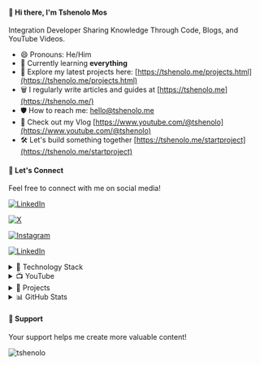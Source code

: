 #### 👋 Hi there, I'm Tshenolo Mos

Integration Developer Sharing Knowledge Through Code, Blogs, and YouTube Videos.   

- 😄 Pronouns: He/Him
- 🔭 Currently learning **everything**
- 🦖 Explore my latest projects here: [https://tshenolo.me/projects.html](https://tshenolo.me/projects.html)
- 🗑️ I regularly write articles and guides at [https://tshenolo.me](https://tshenolo.me/)
- 🛡️ How to reach me: [hello@tshenolo.me](mailto:hello@tshenolo.me)
- 🚀 Check out my Vlog [https://www.youtube.com/@tshenolo](https://www.youtube.com/@tshenolo)
- 🛠️ Let's build something together [https://tshenolo.me/startproject](https://tshenolo.me/startproject)

#### 👨 Let's Connect  
Feel free to connect with me on social media!  

[![LinkedIn](https://img.shields.io/badge/LinkedIn-0077B5?style=for-the-badge&logo=linkedin&logoColor=white)](https://www.linkedin.com/in/tshenolo/)

[![X](https://img.shields.io/badge/X-000?style=for-the-badge&logo=x)](https://x.com/tshenolo)

[![Instagram](https://img.shields.io/badge/-Instagram-%23E4405F?style=for-the-badge&logo=instagram&logoColor=white)](https://www.instagram.com/tshenolo/)

[![LinkedIn](https://img.shields.io/badge/YouTube-FF0000?style=for-the-badge&logo=youtube&logoColor=white)](https://www.youtube.com/@tshenolo)

<details>
<summary> 🤖 Technology Stack </summary>  

##### Frontend Technologies
| <a href="https://angular.io" target="_blank" rel="noreferrer"> <img src="https://angular.io/assets/images/logos/angular/angular.svg" alt="angular" width="80" height="80"/> </a> | <a href="https://getbootstrap.com" target="_blank" rel="noreferrer"> <img src="https://raw.githubusercontent.com/devicons/devicon/master/icons/bootstrap/bootstrap-plain-wordmark.svg" alt="bootstrap" width="80" height="80"/> </a> | <a href="https://www.w3schools.com/css/" target="_blank" rel="noreferrer"> <img src="https://raw.githubusercontent.com/devicons/devicon/master/icons/css3/css3-original-wordmark.svg" alt="css3" width="80" height="80"/> </a> | <a href="https://www.w3.org/html/" target="_blank" rel="noreferrer"> <img src="https://raw.githubusercontent.com/devicons/devicon/master/icons/html5/html5-original-wordmark.svg" alt="html5" width="80" height="80"/> </a> | <a href="https://ionicframework.com" target="_blank" rel="noreferrer"> <img src="https://upload.wikimedia.org/wikipedia/commons/d/d1/Ionic_Logo.svg" alt="ionic" width="80" height="80"/> </a> | <a href="https://developer.mozilla.org/en-US/docs/Web/JavaScript" target="_blank" rel="noreferrer"> <img src="https://raw.githubusercontent.com/devicons/devicon/master/icons/javascript/javascript-original.svg" alt="javascript" width="80" height="80"/> </a> | <a href="https://www.typescriptlang.org/" target="_blank" rel="noreferrer"> <img src="https://raw.githubusercontent.com/devicons/devicon/master/icons/typescript/typescript-original.svg" alt="typescript" width="80" height="80"/> </a> |
|-------|-------|-------|-------|-------|-------|-------|

##### Backend Technologies
| <a href="https://www.java.com" target="_blank" rel="noreferrer"> <img src="https://raw.githubusercontent.com/devicons/devicon/master/icons/java/java-original.svg" alt="java" width="80" height="80"/> </a> | <a href="https://www.php.net" target="_blank" rel="noreferrer"> <img src="https://raw.githubusercontent.com/devicons/devicon/master/icons/php/php-original.svg" alt="php" width="80" height="80"/> </a> | <a href="https://www.python.org" target="_blank" rel="noreferrer"> <img src="https://raw.githubusercontent.com/devicons/devicon/master/icons/python/python-original.svg" alt="python" width="80" height="80"/> </a> | <a href="https://spring.io/" target="_blank" rel="noreferrer"> <img src="https://www.vectorlogo.zone/logos/springio/springio-icon.svg" alt="spring" width="80" height="80"/> </a> | <a href="https://jekyllrb.com/" target="_blank" rel="noreferrer"> <img src="https://www.vectorlogo.zone/logos/jekyllrb/jekyllrb-icon.svg" alt="jekyll" width="80" height="80"/> </a> |
|-------|-------|-------|-------|-------|

##### DevOps Tools
| <a href="https://aws.amazon.com" target="_blank" rel="noreferrer"><img src="https://raw.githubusercontent.com/devicons/devicon/master/icons/amazonwebservices/amazonwebservices-original-wordmark.svg" alt="aws" width="80" height="80"/> </a> | <a href="https://azure.microsoft.com/en-in/" target="_blank" rel="noreferrer"> <img src="https://www.vectorlogo.zone/logos/microsoft_azure/microsoft_azure-icon.svg" alt="azure" width="80" height="80"/> </a> | <a href="https://www.gnu.org/software/bash/" target="_blank" rel="noreferrer"> <img src="https://www.vectorlogo.zone/logos/gnu_bash/gnu_bash-icon.svg" alt="bash" width="80" height="80"/> </a> | <a href="https://www.docker.com/" target="_blank" rel="noreferrer"> <img src="https://raw.githubusercontent.com/devicons/devicon/master/icons/docker/docker-original-wordmark.svg" alt="docker" width="80" height="80"/> </a> | <a href="https://firebase.google.com/" target="_blank" rel="noreferrer"> <img src="https://www.vectorlogo.zone/logos/firebase/firebase-icon.svg" alt="firebase" width="80" height="80"/> </a> | <a href="https://git-scm.com/" target="_blank" rel="noreferrer"> <img src="https://www.vectorlogo.zone/logos/git-scm/git-scm-icon.svg" alt="git" width="80" height="80"/> </a> | <a href="https://heroku.com" target="_blank" rel="noreferrer"> <img src="https://www.vectorlogo.zone/logos/heroku/heroku-icon.svg" alt="heroku" width="80" height="80"/> </a> | <a href="https://www.jenkins.io" target="_blank" rel="noreferrer"> <img src="https://www.vectorlogo.zone/logos/jenkins/jenkins-icon.svg" alt="jenkins" width="80" height="80"/> </a> | <a href="https://kubernetes.io" target="_blank" rel="noreferrer"> <img src="https://www.vectorlogo.zone/logos/kubernetes/kubernetes-icon.svg" alt="kubernetes" width="80" height="80"/> </a> |
|-------|-------|-------|-------|-------|-------|-------|-------|-------|

##### Databases
| <a href="https://www.microsoft.com/en-us/sql-server" target="_blank" rel="noreferrer"> <img src="https://www.svgrepo.com/show/303229/microsoft-sql-server-logo.svg" alt="mssql" width="80" height="80"/> </a> | <a href="https://www.mysql.com/" target="_blank" rel="noreferrer"> <img src="https://raw.githubusercontent.com/devicons/devicon/master/icons/mysql/mysql-original-wordmark.svg" alt="mysql" width="80" height="80"/> </a> | <a href="https://www.oracle.com/" target="_blank" rel="noreferrer"> <img src="https://raw.githubusercontent.com/devicons/devicon/master/icons/oracle/oracle-original.svg" alt="oracle" width="80" height="80"/> </a> | <a href="https://www.postgresql.org" target="_blank" rel="noreferrer"> <img src="https://raw.githubusercontent.com/devicons/devicon/master/icons/postgresql/postgresql-original-wordmark.svg" alt="postgresql" width="80" height="80"/> </a> | <a href="https://www.mongodb.com/" target="_blank" rel="noreferrer"> <img src="https://raw.githubusercontent.com/devicons/devicon/master/icons/mongodb/mongodb-original-wordmark.svg" alt="mongodb" width="80" height="80"/> </a> |
|-------|-------|-------|-------|-------|

</details>

<details>
<summary> 📺 YouTube </summary>

Here are some of my latest videos where I share tech tips and tutorials.
<!-- BEGIN YOUTUBE-CARDS -->
[![Introduction to Docker Compose](https://ytcards.demolab.com/?id=QVhs12IgfGY&title=Introduction+to+Docker+Compose&lang=en&timestamp=1732297068&background_color=%230d1117&title_color=%23ffffff&stats_color=%23dedede&max_title_lines=1&width=250&border_radius=5 "Introduction to Docker Compose")](https://www.youtube.com/watch?v=QVhs12IgfGY)
[![Can You Import a CSV File into PeopleSoft in Under 4 Minutes?](https://ytcards.demolab.com/?id=gYuEIJgnwPQ&title=Can+You+Import+a+CSV+File+into+PeopleSoft+in+Under+4+Minutes%3F&lang=en&timestamp=1729306407&background_color=%230d1117&title_color=%23ffffff&stats_color=%23dedede&max_title_lines=1&width=250&border_radius=5 "Can You Import a CSV File into PeopleSoft in Under 4 Minutes?")](https://www.youtube.com/watch?v=gYuEIJgnwPQ)
[![Export & Import data with PeopleSoft Data Mover in 30 seconds](https://ytcards.demolab.com/?id=4tdc11B1jDs&title=Export+%26+Import+data+with+PeopleSoft+Data+Mover+in+30+seconds&lang=en&timestamp=1728795137&background_color=%230d1117&title_color=%23ffffff&stats_color=%23dedede&max_title_lines=1&width=250&border_radius=5 "Export & Import data with PeopleSoft Data Mover in 30 seconds")](https://www.youtube.com/watch?v=4tdc11B1jDs)
[![How to Debug a Docker Container #shorts #docker  #container #debug](https://ytcards.demolab.com/?id=cijk15KUI5M&title=How+to+Debug+a+Docker+Container+%23shorts+%23docker++%23container+%23debug&lang=en&timestamp=1727969571&background_color=%230d1117&title_color=%23ffffff&stats_color=%23dedede&max_title_lines=1&width=250&border_radius=5 "How to Debug a Docker Container #shorts #docker  #container #debug")](https://www.youtube.com/watch?v=cijk15KUI5M)
[![Deploying Applications with Docker #shorts #docker  #container](https://ytcards.demolab.com/?id=kz0ASrwe584&title=Deploying+Applications+with+Docker+%23shorts+%23docker++%23container&lang=en&timestamp=1724475247&background_color=%230d1117&title_color=%23ffffff&stats_color=%23dedede&max_title_lines=1&width=250&border_radius=5 "Deploying Applications with Docker #shorts #docker  #container")](https://www.youtube.com/watch?v=kz0ASrwe584)
[![How to Write a Dockerfile #shorts  #coding #docker  #container](https://ytcards.demolab.com/?id=5R4H4Eg44FQ&title=How+to+Write+a+Dockerfile+%23shorts++%23coding+%23docker++%23container&lang=en&timestamp=1722047068&background_color=%230d1117&title_color=%23ffffff&stats_color=%23dedede&max_title_lines=1&width=250&border_radius=5 "How to Write a Dockerfile #shorts  #coding #docker  #container")](https://www.youtube.com/watch?v=5R4H4Eg44FQ)
<!-- END YOUTUBE-CARDS -->
[<img src="https://custom-icon-badges.demolab.com/badge/-Subscribe%20For%20More-red?style=for-the-badge&logo=video&logoColor=white"/>](https://www.youtube.com/@tshenolo?sub_confirmation=1)

</details>

<details>
<summary> 🚀 Projects </summary>

Here's a selection of projects that I have worked on over the years, grouped by category.

##### PeopleSoft Projects
[Query Search](https://tshenolo.gumroad.com/l/peoplesoft-query-search):  PeopleSoft utility designed to search for specific text in all PS Queries within PeopleSoft and identify which PS Queries contains that text.     
[Base 64 Encode/Decode](https://github.com/tshenolo/peoplesoft-base64): PeopleSoft utility to perform base64 encoding or decoding in PeopleCode using PeopleSoft's Pluggable Cryptography Technology (PET) in combination with the PeopleCode Crypt Class.       
[List/Download Files](https://tshenolo.gumroad.com/l/peoplesoft-file-list): PeopleSoft utility to list files and download files.     
[File Manager](https://tshenolo.gumroad.com/l/peoplesoft-file-manager): PeopleSoft utility to navigate the PeopleSoft file system. It allows users to view contents of folders and download files.     
[File Stream](https://github.com/tshenolo/peoplesoft-file-stream): PeopleSoft utility to stream files directly to the PeopleSoft file system.     
[File Upload](https://tshenolo.gumroad.com/l/peoplesoft-file-upload): PeopleSoft utility to upload files from your computer to a specific folder on a PeopleSoft server.    
[Environment Variables](https://github.com/tshenolo/peoplesoft-env-variable): PeopleSoft utility to get environment variables defined within a PeopleSoft server.     
[PeopleSoft Component Navigation](https://tshenolo.gumroad.com/l/peoplesoft-component-nav): PeopleSoft utility to get the navigation from the name of a PeopleSoft Component.     
[PeopleSoft Process Navigation](https://tshenolo.gumroad.com/l/peoplesoft-process-nav): PeopleSoft utility to get the navigation from the name of a PeopleSoft process.    
[PS Query SQL](https://tshenolo.gumroad.com/l/peoplesoft-query-sql): PeopleSoft utility to get the SQL of a PeopleSoft PS Query.     
[Record Fields](https://github.com/tshenolo/peoplesoft-record-field): PeopleSoft utility to get record fields.     
[PeopleSoft User Look-Up](https://github.com/tshenolo/peoplesoft-user-lookup): PeopleSoft utility to look up a user.  

</details>

<details>
<summary> 📊 GitHub Stats</summary>
 
 <p><img align="center" src="https://github-readme-stats.vercel.app/api/top-langs?username=tshenolo&show_icons=true&locale=en&layout=compact" alt="tshenolo" /></p>

<p>&nbsp;<img align="center" src="https://github-readme-stats.vercel.app/api?username=tshenolo&show_icons=true&locale=en" alt="tshenolo" /></p>

<p><img align="center" src="https://github-readme-streak-stats.herokuapp.com/?user=tshenolo&" alt="tshenolo" /></p>
 
</details>

#### 🤝 Support

Your support helps me create more valuable content!
<p><a href="https://www.buymeacoffee.com/tshenolo"> <img align="left" src="https://cdn.buymeacoffee.com/buttons/v2/default-yellow.png" height="50" width="210" alt="tshenolo" /></a></p><br><br></p>

